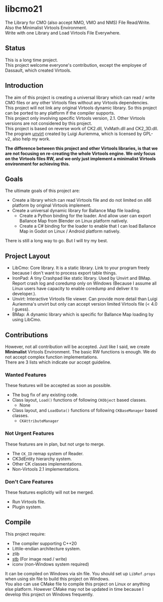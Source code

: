 # libcmo21

The Library for CMO (also accept NMO, VMO and NMS) File Read/Write. Also the Minimalist Virtools Environment.  
Write with one Library and Load Virtools File Everywhere.

## Status

This is a long time project.  
This project welcome everyone's contribution, except the employee of Dassault, which created Virtools.  

## Introduction

The aim of this project is creating a universal library which can read / write CMO files or any other Virtools files without any Virtools dependencies.  
This project will not link any original Virtools dynamic library. So this project can be ported to any platform if the compiler supports.  
This project only involving specific Virtools version, 2.1. Other Virtools versions are not considered by this project.  
This project is based on reverse work of CK2.dll, VxMath.dll and CK2_3D.dll. The program [unvirt](https://aluigi.altervista.org/papers.htm#unvirt) created by Luigi Auriemma, which is licensed by GPL-v2, also help my work.

**The difference between this project and other Virtools libraries, is that we are not focusing on re-creating the whole Virtools engine. We only focus on the Virtools files RW, and we only just implement a minimalist Virtools environment for achieving this.**

## Goals

The ultimate goals of this project are:

* Create a library which can read Virtools file and do not limited on x86 platform by original Virtools implement.
* Create a universal dynamic library for Ballance Map file loading.
  * Create a Python binding for the loader. And allow user can export Ballance Map from Blender on Linux platform natively.
  * Create a C# binding for the loader to enable that I can load Ballance Map in Godot on Linux / Android platform natively.

There is still a long way to go. But I will try my best.

## Project Layout

* LibCmo: Core library. It is a static library. Link to your program freely because I don't want to process export table things.
* IronPad: A tiny Crashpad like static library. Used by Unvirt and BMap. Report crash log and coredump only on Windows (Because I assume all Linux users have capacity to enable coredump and deliver it to developer.).
* Unvirt: Interactive Virtools file viewer. Can provide more detail than Luigi Auriemma's unvirt but only can accept version limited Virtools file (< 4.0 I guess).
* BMap: A dynamic library which is specific for Ballance Map loading by using LibCmo.

## Contributions

However, not all contribution will be accepted. Just like I said, we create **Minimalist** Virtools Environment. The basic RW functions is enough. We do not accept complex function implementations.  
There are 3 lists which indicate our accept guideline.

### Wanted Features

These features will be accepted as soon as possible.

* The bug fix of any existing code.
* Class layout, `Load()` functions of following `CKObject` based classes.
  - None
* Class layout, and `LoadData()` functions of following `CKBaseManager` based classes.
  - `CKAttributeManager`

### Not Urgent Features

These features are in plan, but not urge to merge.

* The `CK_ID` remap system of Reader.
* CK3dEntity hierarchy system.
* Other CK classes implementations.
* Non-Virtools 2.1 implementations.

### Don't Care Features

These features explicitly will not be merged.

* Run Virtools file.
* Plugin system.

## Compile

This project require:

* The compiler supporting C++20
* Littile-endian architecture system.
* zlib
* [stb](https://github.com/nothings/stb) (For image read / write)
* iconv (non-Windows system required)

It can be compiled on Windows via sln file. You should set up `LibRef.props` when using sln file to build this project on Windows.  
You also can use CMake file to compile this project on Linux or anything else platform. However CMake may not be updated in time because I develop this project on Windows frequently.
